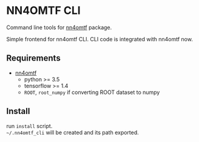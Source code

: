 # NN4OMTF CLI

Command line tools for [nn4omtf](https://github.com/jlysiak/fuw-nn4omtf) package.

Simple frontend for nn4omtf CLI.
CLI code is integrated with nn4omtf now. 

## Requirements

* [nn4omtf](https://github.com/jlysiak/fuw-nn4omtf)
  * python >= 3.5
  * tensorflow >= 1.4
  * `ROOT`, `root_numpy` if converting ROOT dataset to numpy


## Install

run `install` script.  
`~/.nn4omtf_cli` will be created and its path exported.


